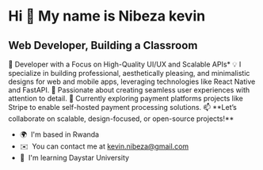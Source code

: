 Hi 👋 My name is Nibeza kevin
=============================

Web Developer, Building a Classroom
-------------------------------

🚀 Developer with a Focus on High-Quality UI/UX and Scalable APIs\* 💡 I specialize in building professional, aesthetically pleasing, and minimalistic designs for web and mobile apps, leveraging technologies like React Native and FastAPI. 🎨 Passionate about creating seamless user experiences with attention to detail. 🔗 Currently exploring payment platforms projects like Stripe to enable self-hosted payment processing solutions. 📫 \*\*Let’s collaborate on scalable, design-focused, or open-source projects!\*\*

* 🌍  I'm based in Rwanda
* ✉️  You can contact me at [kevin.nibeza@gmail.com](mailto:kevin.nibeza@gmail.com)
* 🧠  I'm learning Daystar University

